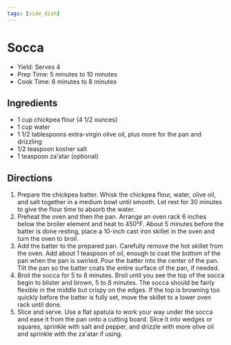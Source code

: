```yaml
---
tags: [side_dish]
---
```


# Socca

* Yield: Serves 4
* Prep Time: 5 minutes to 10 minutes
* Cook Time: 6 minutes to 8 minutes

## Ingredients

* 1 cup chickpea flour (4 1/2 ounces)
* 1 cup water
* 1 1/2 tablespoons extra-virgin olive oil, plus more for the pan and drizzling
* 1/2 teaspoon kosher salt
* 1 teaspoon za'atar (optional)

## Directions

1. Prepare the chickpea batter. Whisk the chickpea flour, water, olive oil, and salt together in a medium bowl until smooth. Let rest for 30 minutes to give the flour time to absorb the water.
2. Preheat the oven and then the pan. Arrange an oven rack 6 inches below the broiler element and heat to 450°F. About 5 minutes before the batter is done resting, place a 10-inch cast iron skillet in the oven and turn the oven to broil.
3. Add the batter to the prepared pan. Carefully remove the hot skillet from the oven. Add about 1 teaspoon of oil, enough to coat the bottom of the pan when the pan is swirled. Pour the batter into the center of the pan. Tilt the pan so the batter coats the entire surface of the pan, if needed.
4. Broil the socca for 5 to 8 minutes. Broil until you see the top of the socca begin to blister and brown, 5 to 8 minutes. The socca should be fairly flexible in the middle but crispy on the edges. If the top is browning too quickly before the batter is fully set, move the skillet to a lower oven rack until done.
5. Slice and serve. Use a flat spatula to work your way under the socca and ease it from the pan onto a cutting board. Slice it into wedges or squares, sprinkle with salt and pepper, and drizzle with more olive oil and sprinkle with the za'atar if using.
